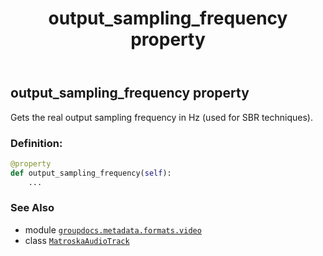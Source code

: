 ﻿---
title: output_sampling_frequency property
second_title: GroupDocs.Metadata for Python via .NET API References
description: 
type: docs
url: /python-net/groupdocs.metadata.formats.video/matroskaaudiotrack/output_sampling_frequency/
is_root: false
weight: 220
---

## output_sampling_frequency property


Gets the real output sampling frequency in Hz (used for SBR techniques).
### Definition:
```python
@property
def output_sampling_frequency(self):
    ...
```

### See Also
* module [`groupdocs.metadata.formats.video`](../../)
* class [`MatroskaAudioTrack`](/metadata/python-net/groupdocs.metadata.formats.video/matroskaaudiotrack)
